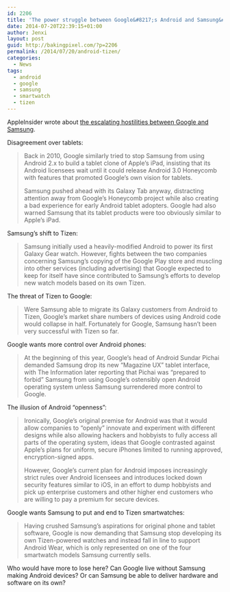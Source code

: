 ```yaml
---
id: 2206
title: 'The power struggle between Google&#8217;s Android and Samsung&#8217;s Tizen'
date: 2014-07-20T22:39:15+01:00
author: Jenxi
layout: post
guid: http://bakingpixel.com/?p=2206
permalink: /2014/07/20/android-tizen/
categories:
  - News
tags:
  - android
  - google
  - samsung
  - smartwatch
  - tizen
---
```

AppleInsider wrote about [the escalating hostilities between Google and Samsung](http://appleinsider.com/articles/14/07/19/google-and-samsung-escalate-hostilities-over-watches-tizen-and-androids-openness).

Disagreement over tablets:

> Back in 2010, Google similarly tried to stop Samsung from using Android 2.x to build a tablet clone of Apple&#8217;s iPad, insisting that its Android licensees wait until it could release Android 3.0 Honeycomb with features that promoted Google&#8217;s own vision for tablets.
> 
> Samsung pushed ahead with its Galaxy Tab anyway, distracting attention away from Google&#8217;s Honeycomb project while also creating a bad experience for early Android tablet adopters. Google had also warned Samsung that its tablet products were too obviously similar to Apple&#8217;s iPad. 

Samsung&#8217;s shift to Tizen:

> Samsung initially used a heavily-modified Android to power its first Galaxy Gear watch. However, fights between the two companies concerning Samsung&#8217;s copying of the Google Play store and muscling into other services (including advertising) that Google expected to keep for itself have since contributed to Samsung&#8217;s efforts to develop new watch models based on its own Tizen. 

The threat of Tizen to Google:

> Were Samsung able to migrate its Galaxy customers from Android to Tizen, Google&#8217;s market share numbers of devices using Android code would collapse in half. Fortunately for Google, Samsung hasn&#8217;t been very successful with Tizen so far. 

Google wants more control over Android phones:

> At the beginning of this year, Google&#8217;s head of Android Sundar Pichai demanded Samsung drop its new &#8220;Magazine UX&#8221; tablet interface, with The Information later reporting that Pichai was &#8220;prepared to forbid&#8221; Samsung from using Google&#8217;s ostensibly open Android operating system unless Samsung surrendered more control to Google. 

The illusion of Android &#8220;openness&#8221;:

> Ironically, Google&#8217;s original premise for Android was that it would allow companies to &#8220;openly&#8221; innovate and experiment with different designs while also allowing hackers and hobbyists to fully access all parts of the operating system, ideas that Google contrasted against Apple&#8217;s plans for uniform, secure iPhones limited to running approved, encryption-signed apps.
> 
> However, Google&#8217;s current plan for Android imposes increasingly strict rules over Android licensees and introduces locked down security features similar to iOS, in an effort to dump hobbyists and pick up enterprise customers and other higher end customers who are willing to pay a premium for secure devices. 

Google wants Samsung to put and end to Tizen smartwatches:

> Having crushed Samsung&#8217;s aspirations for original phone and tablet software, Google is now demanding that Samsung stop developing its own Tizen-powered watches and instead fall in line to support Android Wear, which is only represented on one of the four smartwatch models Samsung currently sells. 

Who would have more to lose here? Can Google live without Samsung making Android devices? Or can Samsung be able to deliver hardware and software on its own?